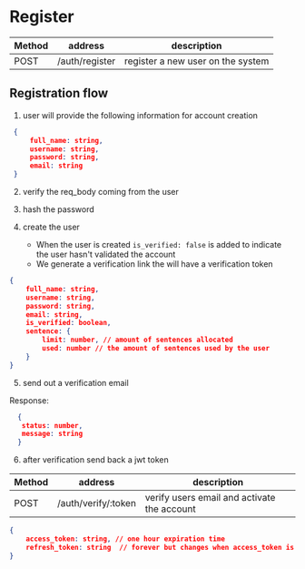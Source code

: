 # Register

| Method | address        | description                       |
| ------ | -------------- | --------------------------------- |
| POST   | /auth/register | register a new user on the system |

## Registration flow

1. user will provide the following information for account creation

```json
 {
     full_name: string,
     username: string,
     password: string,
     email: string
 }
```

2. verify the req_body coming from the user
3. hash the password
4. create the user

   - When the user is created `is_verified: false` is added to indicate the user hasn't validated the account
   - We generate a verification link the will have a verification token

```json
{
    full_name: string,
    username: string,
    password: string,
    email: string,
    is_verified: boolean,
    sentence: {
        limit: number, // amount of sentences allocated 
        used: number // the amount of sentences used by the user
    }
}
   ```

5. send out a verification email

 Response:

 ```json
   {
    status: number,
    message: string
   }
 ```
 
6. after verification send back a jwt token

| Method | address             | description                                 |
| ------ | ------------------- | ------------------------------------------- |
| POST   | /auth/verify/:token | verify users email and activate the account |

```json
{
    access_token: string, // one hour expiration time
    refresh_token: string  // forever but changes when access_token is refreshed
}
```
